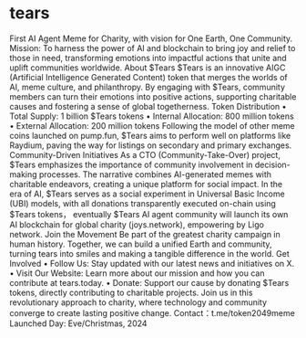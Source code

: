 # tears
First AI Agent Meme for Charity, with vision for One Earth, One Community.
Mission: To harness the power of AI and blockchain to bring joy and relief to those in need, transforming emotions into impactful actions that unite and uplift communities worldwide.
About $Tears
$Tears is an innovative AIGC (Artificial Intelligence Generated Content) token that merges the worlds of AI, meme culture, and philanthropy. By engaging with $Tears, community members can turn their emotions into positive actions, supporting charitable causes and fostering a sense of global togetherness.
Token Distribution 
•	Total Supply: 1 billion $Tears tokens
•	Internal Allocation: 800 million tokens
•	External Allocation: 200 million tokens
Following the model of other meme coins launched on pump.fun, $Tears aims to perform well on platforms like Raydium, paving the way for listings on secondary and primary exchanges.
Community-Driven Initiatives
As a CTO (Community-Take-Over) project, $Tears emphasizes the importance of community involvement in decision-making processes. The narrative combines AI-generated memes with charitable endeavors, creating a unique platform for social impact. In the era of AI, $Tears serves as a social experiment in Universal Basic Income (UBI) models, with all donations transparently executed on-chain using $Tears tokens， eventually $Tears AI agent community will launch its own AI blockchain for global charity (joys.network), empowering by Ligo network.
Join the Movement
Be part of the greatest charity campaign in human history. Together, we can build a unified Earth and community, turning tears into smiles and making a tangible difference in the world.
Get Involved
•	Follow Us: Stay updated with our latest news and initiatives on X.
•	Visit Our Website: Learn more about our mission and how you can contribute at tears.today.
•	Donate: Support our cause by donating $Tears tokens, directly contributing to charitable projects.
Join us in this revolutionary approach to charity, where technology and community converge to create lasting positive change.
Contact：t.me/token2049meme
Launched Day: Eve/Christmas, 2024

